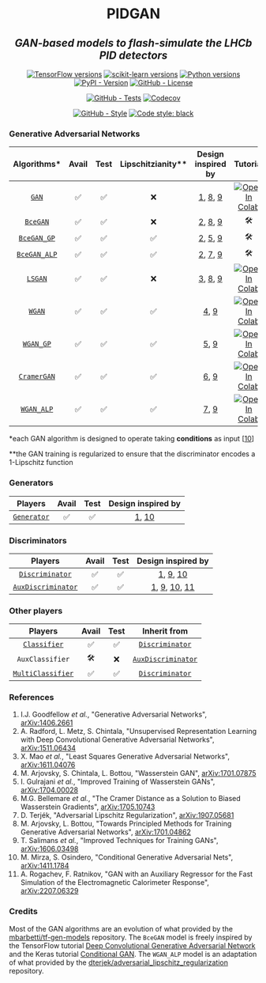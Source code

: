 <!--
<div align="center">
  <img alt="pidgan logo" src="https://raw.githubusercontent.com/mbarbetti/pidgan/main/.github/images/pidgan-logo.png" width="600"/>
</div>
-->

<h1 align="center">PIDGAN</h1>

<h2 align="center">
  <em>GAN-based models to flash-simulate the LHCb PID detectors</em>
</h2>

<p align="center">
  <a href="https://www.tensorflow.org/versions"><img alt="TensorFlow versions" src="https://img.shields.io/badge/tensorflow-2.7–2.14-f57000?style=flat"></a>
  <a href="https://scikit-learn.org/stable/whats_new.html"><img alt="scikit-learn versions" src="https://img.shields.io/badge/sklearn-1.0–1.3-f89939?style=flat"></a>
  <a href="https://www.python.org/downloads"><img alt="Python versions" src="https://img.shields.io/badge/python-3.7–3.11-blue?style=flat"></a>
  <a href="https://pypi.python.org/pypi/pidgan"><img alt="PyPI - Version" src="https://img.shields.io/pypi/v/pidgan"></a>
  <a href="LICENSE"><img alt="GitHub - License" src="https://img.shields.io/github/license/mbarbetti/pidgan"></a>
</p>

<p align="center">
  <a href="https://github.com/mbarbetti/pidgan/actions/workflows/tests.yml"><img alt="GitHub - Tests" src="https://github.com/mbarbetti/pidgan/actions/workflows/tests.yml/badge.svg?branch=main"></a>
  <a href="https://codecov.io/gh/mbarbetti/pidgan"><img alt="Codecov" src="https://codecov.io/gh/mbarbetti/pidgan/branch/main/graph/badge.svg?token=ZLWDgWhnkq"></a>
</p>

<p align="center">
  <a href="https://github.com/mbarbetti/pidgan/actions/workflows/style.yml"><img alt="GitHub - Style" src="https://github.com/mbarbetti/pidgan/actions/workflows/style.yml/badge.svg?branch=main"></a>
  <a href="https://github.com/psf/black"><img alt="Code style: black" src="https://img.shields.io/badge/code%20style-black-000000.svg"></a>
</p>

<!--
[![Docker - Version](https://img.shields.io/docker/v/mbarbetti/pidgan?label=docker)](https://hub.docker.com/r/mbarbetti/pidgan)
-->

### Generative Adversarial Networks

| Algorithms* | Avail | Test | Lipschitzianity** | Design inspired by | Tutorial |
|:-----------:|:-----:|:----:|:-----------------:|:------------------:|:--------:|
| [`GAN`](https://github.com/mbarbetti/pidgan/blob/main/src/pidgan/algorithms/GAN.py) | ✅ | ✅ | ❌ | [1](https://arxiv.org/abs/1406.2661), [8](https://arxiv.org/abs/1701.04862), [9](https://arxiv.org/abs/1606.03498) | [![Open In Colab](https://colab.research.google.com/assets/colab-badge.svg)](https://colab.research.google.com/github/mbarbetti/pidgan-notebooks/blob/main/tutorial-GAN-LHCb_RICH.ipynb) |
| [`BceGAN`](https://github.com/mbarbetti/pidgan/blob/main/src/pidgan/algorithms/BceGAN.py) | ✅ | ✅ | ❌ | [2](https://arxiv.org/abs/1511.06434), [8](https://arxiv.org/abs/1701.04862), [9](https://arxiv.org/abs/1606.03498) | 🛠️ |
| [`BceGAN_GP`](https://github.com/mbarbetti/pidgan/blob/main/src/pidgan/algorithms/BceGAN_GP.py) | ✅ | ✅ | ✅ | [2](https://arxiv.org/abs/1511.06434), [5](https://arxiv.org/abs/1704.00028), [9](https://arxiv.org/abs/1606.03498) | 🛠️ |
| [`BceGAN_ALP`](https://github.com/mbarbetti/pidgan/blob/main/src/pidgan/algorithms/BceGAN_ALP.py) | ✅ | ✅ | ✅ | [2](https://arxiv.org/abs/1511.06434), [7](https://arxiv.org/abs/1907.05681), [9](https://arxiv.org/abs/1606.03498) | 🛠️ |
| [`LSGAN`](https://github.com/mbarbetti/pidgan/blob/main/src/pidgan/algorithms/LSGAN.py) | ✅ | ✅ | ❌ | [3](https://arxiv.org/abs/1611.04076), [8](https://arxiv.org/abs/1701.04862), [9](https://arxiv.org/abs/1606.03498) | [![Open In Colab](https://colab.research.google.com/assets/colab-badge.svg)](https://colab.research.google.com/github/mbarbetti/pidgan-notebooks/blob/main/tutorial-LSGAN-LHCb_RICH.ipynb) |
| [`WGAN`](https://github.com/mbarbetti/pidgan/blob/main/src/pidgan/algorithms/WGAN.py) | ✅ | ✅ | ✅ | [4](https://arxiv.org/abs/1701.07875), [9](https://arxiv.org/abs/1606.03498) | [![Open In Colab](https://colab.research.google.com/assets/colab-badge.svg)](https://colab.research.google.com/github/mbarbetti/pidgan-notebooks/blob/main/tutorial-WGAN-LHCb_RICH.ipynb) |
| [`WGAN_GP`](https://github.com/mbarbetti/pidgan/blob/main/src/pidgan/algorithms/WGAN_GP.py) | ✅ | ✅ | ✅ | [5](https://arxiv.org/abs/1704.00028), [9](https://arxiv.org/abs/1606.03498) | [![Open In Colab](https://colab.research.google.com/assets/colab-badge.svg)](https://colab.research.google.com/github/mbarbetti/pidgan-notebooks/blob/main/tutorial-WGAN_GP-LHCb_RICH.ipynb) |
| [`CramerGAN`](https://github.com/mbarbetti/pidgan/blob/main/src/pidgan/algorithms/CramerGAN.py) | ✅ | ✅ | ✅ | [6](https://arxiv.org/abs/1705.10743), [9](https://arxiv.org/abs/1606.03498) | [![Open In Colab](https://colab.research.google.com/assets/colab-badge.svg)](https://colab.research.google.com/github/mbarbetti/pidgan-notebooks/blob/main/tutorial-CramerGAN-LHCb_RICH.ipynb) |
| [`WGAN_ALP`](https://github.com/mbarbetti/pidgan/blob/main/src/pidgan/algorithms/WGAN_ALP.py) | ✅ | ✅ | ✅ | [7](https://arxiv.org/abs/1907.05681), [9](https://arxiv.org/abs/1606.03498) |  [![Open In Colab](https://colab.research.google.com/assets/colab-badge.svg)](https://colab.research.google.com/github/mbarbetti/pidgan-notebooks/blob/main/tutorial-WGAN_ALP-LHCb_RICH.ipynb) |

*each GAN algorithm is designed to operate taking __conditions__ as input [[10](https://arxiv.org/abs/1411.1784)]

**the GAN training is regularized to ensure that the discriminator encodes a 1-Lipschitz function

### Generators

| Players | Avail | Test | Design inspired by |
|:-------:|:-----:|:----:|:------------------:|
| [`Generator`](https://github.com/mbarbetti/pidgan/blob/main/src/pidgan/players/generators/Generator.py) | ✅ | ✅ | [1](https://arxiv.org/abs/1406.2661), [10](https://arxiv.org/abs/1411.1784) |

### Discriminators

| Players | Avail | Test | Design inspired by |
|:-------:|:-----:|:----:|:------------------:|
| [`Discriminator`](https://github.com/mbarbetti/pidgan/blob/main/src/pidgan/players/discriminators/Discriminator.py) | ✅ | ✅ | [1](https://arxiv.org/abs/1406.2661), [9](https://arxiv.org/abs/1606.03498), [10](https://arxiv.org/abs/1411.1784) |
| [`AuxDiscriminator`](https://github.com/mbarbetti/pidgan/blob/main/src/pidgan/players/discriminators/AuxDiscriminator.py) | ✅ | ✅ | [1](https://arxiv.org/abs/1406.2661), [9](https://arxiv.org/abs/1606.03498), [10](https://arxiv.org/abs/1411.1784), [11](https://arxiv.org/abs/2207.06329) |

### Other players

| Players | Avail | Test | Inherit from |
|:-------:|:-----:|:----:|:------------:|
| [`Classifier`](https://github.com/mbarbetti/pidgan/blob/main/src/pidgan/players/classifiers/Classifier.py) | ✅ | ✅ | [`Discriminator`](https://github.com/mbarbetti/pidgan/blob/main/src/pidgan/players/discriminators/Discriminator.py) |
| `AuxClassifier` | 🛠️ | ❌ | [`AuxDiscriminator`](https://github.com/mbarbetti/pidgan/blob/main/src/pidgan/players/discriminators/AuxDiscriminator.py) |
| [`MultiClassifier`](https://github.com/mbarbetti/pidgan/blob/main/src/pidgan/players/classifiers/MultiClassifier.py) | ✅ | ✅ | [`Discriminator`](https://github.com/mbarbetti/pidgan/blob/main/src/pidgan/players/discriminators/Discriminator.py) |

### References
1. I.J. Goodfellow _et al._, "Generative Adversarial Networks", [arXiv:1406.2661](https://arxiv.org/abs/1406.2661)
2. A. Radford, L. Metz, S. Chintala, "Unsupervised Representation Learning with Deep Convolutional Generative Adversarial Networks", [arXiv:1511.06434](https://arxiv.org/abs/1511.06434)
3. X. Mao _et al._, "Least Squares Generative Adversarial Networks", [arXiv:1611.04076](https://arxiv.org/abs/1611.04076)
4. M. Arjovsky, S. Chintala, L. Bottou, "Wasserstein GAN", [arXiv:1701.07875](https://arxiv.org/abs/1701.07875)
5. I. Gulrajani _et al._, "Improved Training of Wasserstein GANs", [arXiv:1704.00028](https://arxiv.org/abs/1704.00028)
6. M.G. Bellemare _et al._, "The Cramer Distance as a Solution to Biased Wasserstein Gradients", [arXiv:1705.10743](https://arxiv.org/abs/1705.10743)
7. D. Terjék, "Adversarial Lipschitz Regularization", [arXiv:1907.05681](https://arxiv.org/abs/1907.05681)
8. M. Arjovsky, L. Bottou, "Towards Principled Methods for Training Generative Adversarial Networks", [arXiv:1701.04862](https://arxiv.org/abs/1701.04862)
9. T. Salimans _et al._, "Improved Techniques for Training GANs", [arXiv:1606.03498](https://arxiv.org/abs/1606.03498)
10. M. Mirza, S. Osindero, "Conditional Generative Adversarial Nets", [arXiv:1411.1784](https://arxiv.org/abs/1411.1784)
11. A. Rogachev, F. Ratnikov, "GAN with an Auxiliary Regressor for the Fast Simulation of the Electromagnetic Calorimeter Response", [arXiv:2207.06329](https://arxiv.org/abs/2207.06329)

### Credits
Most of the GAN algorithms are an evolution of what provided by the [mbarbetti/tf-gen-models](https://github.com/mbarbetti/tf-gen-models) repository. The `BceGAN` model is freely inspired by the TensorFlow tutorial [Deep Convolutional Generative Adversarial Network](https://www.tensorflow.org/tutorials/generative/dcgan) and the Keras tutorial [Conditional GAN](https://keras.io/examples/generative/conditional_gan). The `WGAN_ALP` model is an adaptation of what provided by the [dterjek/adversarial_lipschitz_regularization](https://github.com/dterjek/adversarial_lipschitz_regularization) repository.
